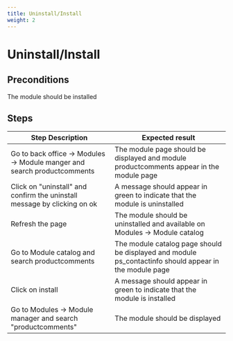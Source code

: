 ```yaml
---
title: Uninstall/Install
weight: 2
---
```


# Uninstall/Install

## Preconditions

The module should be installed
## Steps
| Step Description | Expected result |
| ----- | ----- |
| Go to back office -> Modules -> Module manger and search productcomments | The module page should be displayed and module productcomments appear in the module page |
| Click on "uninstall" and confirm the uninstall message by clicking on ok | A message should appear in green to indicate that the module is uninstalled |
| Refresh the page | The module should be uninstalled and available on Modules -> Module catalog |
| Go to Module catalog and search productcomments | The module catalog page should be displayed and module ps_contactinfo should appear in the module page |
| Click on install | A message should appear in green to indicate that the module is installed |
| Go to Modules -> Module manager and search "productcomments" | The module should be displayed |

